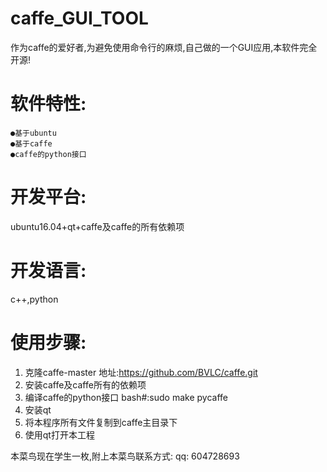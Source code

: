 # caffe_GUI_TOOL
作为caffe的爱好者,为避免使用命令行的麻烦,自己做的一个GUI应用,本软件完全开源!

# 软件特性:
    ●基于ubuntu
    ●基于caffe
    ●caffe的python接口
# 开发平台: 
  ubuntu16.04+qt+caffe及caffe的所有依赖项
# 开发语言:
  c++,python
# 使用步骤:
  1. 克隆caffe-master 地址:https://github.com/BVLC/caffe.git 
  2. 安装caffe及caffe所有的依赖项
  3. 编译caffe的python接口    bash#:sudo  make pycaffe
  4. 安装qt
  5. 将本程序所有文件复制到caffe主目录下
  6. 使用qt打开本工程
  
  











本菜鸟现在学生一枚,附上本菜鸟联系方式:
        qq: 604728693
